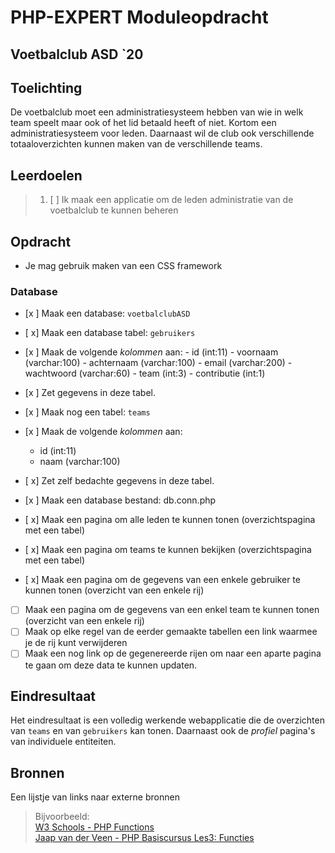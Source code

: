 # PHP-EXPERT Moduleopdracht

## Voetbalclub ASD `20

## Toelichting

De voetbalclub moet een administratiesysteem hebben van wie in welk team speelt maar ook of het lid betaald heeft of niet. Kortom een administratiesysteem voor leden. Daarnaast wil de club ook verschillende totaaloverzichten kunnen maken van de verschillende teams.

## Leerdoelen

> 1. [ ] Ik maak een applicatie om de leden administratie van de voetbalclub te kunnen beheren

## Opdracht

- Je mag gebruik maken van een CSS framework

### Database

- [x ] Maak een database: `voetbalclubASD`

- [ x] Maak een database tabel: `gebruikers`
- [x ] Maak de volgende _kolommen_ aan:
      - id (int:11)
      - voornaam (varchar:100)
      - achternaam (varchar:100)
      - email (varchar:200)
      - wachtwoord (varchar:60)
      - team (int:3)
      - contributie (int:1)
- [x ] Zet gegevens in deze tabel.

- [x ] Maak nog een tabel: `teams`
- [x ] Maak de volgende _kolommen_ aan:
  - id (int:11)
  - naam (varchar:100)
- [ x] Zet zelf bedachte gegevens in deze tabel.

- [x ] Maak een database bestand: db.conn.php
- [ x] Maak een pagina om alle leden te kunnen tonen (overzichtspagina met een tabel)
- [ x] Maak een pagina om teams te kunnen bekijken   (overzichtspagina met een tabel)
- [ x] Maak een pagina om de gegevens van een enkele gebruiker te kunnen tonen (overzicht van een enkele rij)
- [ ] Maak een pagina om de gegevens van een enkel team te kunnen tonen       (overzicht van een enkele rij)
- [ ] Maak op elke regel van de eerder gemaakte tabellen een link waarmee je de rij kunt verwijderen
- [ ] Maak een nog link op de gegenereerde rijen om naar een aparte pagina te gaan om deze data te kunnen updaten.

## Eindresultaat

Het eindresultaat is een volledig werkende webapplicatie die de overzichten van `teams` en van `gebruikers` kan tonen. Daarnaast ook de _profiel_ pagina's van individuele entiteiten.

## Bronnen

Een lijstje van links naar externe bronnen

> Bijvoorbeeld:  
> [W3 Schools - PHP Functions](https://www.w3schools.com/php/php_functions.asp)  
> [Jaap van der Veen - PHP Basiscursus Les3: Functies](https://phpbasis.jaapvdveen.nl/basiscursus-php/les-3-inleiding-functies/)
